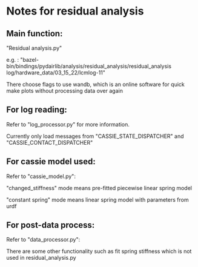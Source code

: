 # Notes for residual analysis

## Main function:
"Residual analysis.py"

e.g. : "bazel-bin/bindings/pydairlib/analysis/residual_analysis/residual_analysis log/hardware_data/03_15_22/lcmlog-11"

There choose flags to use wandb, which is an online software for quick make plots without processing data over again 

## For log reading:

Refer to "log_processor.py" for more information. 

Currently only load messages from "CASSIE_STATE_DISPATCHER" and "CASSIE_CONTACT_DISPATCHER"

## For cassie model used:

Refer to "cassie_model.py":
     
"changed_stiffness" mode means pre-fitted piecewise linear spring model

"constant spring" mode means linear spring model with parameters from urdf

## For post-data process:

Refer to "data_processor.py":

There are some other functionality such as fit spring stiffness which is not used in residual_analysis.py
